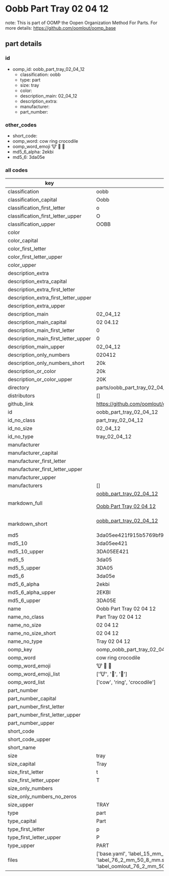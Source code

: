 # Oobb Part Tray 02 04 12  

note: This is part of OOMP the Oopen Organization Method For Parts. For more details: https://github.com/oomlout/oomp_base

##  part details





### id
* oomp_id: oobb_part_tray_02_04_12
  * classification: oobb
  * type: part
  * size: tray
  * color: 
  * description_main: 02_04_12
  * description_extra: 
  * manufacturer: 
  * part_number: 

### other_codes
* short_code: 
* oomp_word: cow ring crocodile
* oomp_word_emoji :cow: :ring: :crocodile:
* md5_6_alpha: 2ekbi
* md5_6: 3da05e

### all codes 
| key | value |  
| --- | --- |  
| classification | oobb |  
| classification_capital | Oobb |  
| classification_first_letter | o |  
| classification_first_letter_upper | O |  
| classification_upper | OOBB |  
| color |  |  
| color_capital |  |  
| color_first_letter |  |  
| color_first_letter_upper |  |  
| color_upper |  |  
| description_extra |  |  
| description_extra_capital |  |  
| description_extra_first_letter |  |  
| description_extra_first_letter_upper |  |  
| description_extra_upper |  |  
| description_main | 02_04_12 |  
| description_main_capital | 02 04.12 |  
| description_main_first_letter | 0 |  
| description_main_first_letter_upper | 0 |  
| description_main_upper | 02_04_12 |  
| description_only_numbers | 020412 |  
| description_only_numbers_short | 20k |  
| description_or_color | 20k |  
| description_or_color_upper | 20K |  
| directory | parts/oobb_part_tray_02_04_12 |  
| distributors | [] |  
| github_link | https://github.com/oomlout/oomlout_oomp_part_src/tree/main/parts/oobb_part_tray_02_04_12/working |  
| id | oobb_part_tray_02_04_12 |  
| id_no_class | part_tray_02_04_12 |  
| id_no_size | 02_04_12 |  
| id_no_type | tray_02_04_12 |  
| manufacturer |  |  
| manufacturer_capital |  |  
| manufacturer_first_letter |  |  
| manufacturer_first_letter_upper |  |  
| manufacturer_upper |  |  
| manufacturers | [] |  
| markdown_full | [oobb_part_tray_02_04_12](https://github.com/oomlout/oomlout_oomp_part_src/tree/main/parts/oobb_part_tray_02_04_12/working)<br>[](https://github.com/oomlout/oomlout_oomp_part_src/tree/main/parts/oobb_part_tray_02_04_12/working)<br>[Oobb Part Tray 02 04 12](https://github.com/oomlout/oomlout_oomp_part_src/tree/main/parts/oobb_part_tray_02_04_12/working)<br><br> |  
| markdown_short | [oobb_part_tray_02_04_12](https://github.com/oomlout/oomlout_oomp_part_src/tree/main/parts/oobb_part_tray_02_04_12/working)<br><br> |  
| md5 | 3da05ee421f915b5769bf9637586e3f8 |  
| md5_10 | 3da05ee421 |  
| md5_10_upper | 3DA05EE421 |  
| md5_5 | 3da05 |  
| md5_5_upper | 3DA05 |  
| md5_6 | 3da05e |  
| md5_6_alpha | 2ekbi |  
| md5_6_alpha_upper | 2EKBI |  
| md5_6_upper | 3DA05E |  
| name | Oobb Part Tray 02 04 12 |  
| name_no_class | Part Tray 02 04 12 |  
| name_no_size | 02 04 12 |  
| name_no_size_short | 02 04 12 |  
| name_no_type | Tray 02 04 12 |  
| oomp_key | oomp_oobb_part_tray_02_04_12 |  
| oomp_word | cow ring crocodile |  
| oomp_word_emoji | :cow: :ring: :crocodile: |  
| oomp_word_emoji_list | [':cow:', ':ring:', ':crocodile:'] |  
| oomp_word_list | ['cow', 'ring', 'crocodile'] |  
| part_number |  |  
| part_number_capital |  |  
| part_number_first_letter |  |  
| part_number_first_letter_upper |  |  
| part_number_upper |  |  
| short_code |  |  
| short_code_upper |  |  
| short_name |  |  
| size | tray |  
| size_capital | Tray |  
| size_first_letter | t |  
| size_first_letter_upper | T |  
| size_only_numbers |  |  
| size_only_numbers_no_zeros |  |  
| size_upper | TRAY |  
| type | part |  
| type_capital | Part |  
| type_first_letter | p |  
| type_first_letter_upper | P |  
| type_upper | PART |  
| files | ['base.yaml', 'label_15_mm_30_mm.pdf', 'label_15_mm_30_mm.svg', 'label_76_2_mm_50_8_mm.pdf', 'label_76_2_mm_50_8_mm.svg', 'label_oomlout_76_2_mm_50_8_mm.pdf', 'label_oomlout_76_2_mm_50_8_mm.svg', 'readme.md', 'working.json', 'working.yaml'] |  
